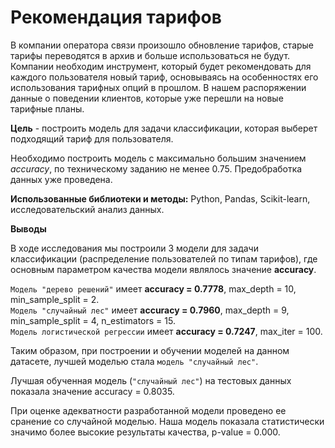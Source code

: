 # Рекомендация тарифов

В компании оператора связи произошло обновление тарифов, старые тарифы переводятся в архив и больше использоваться не будут. Компании необходим инструмент, который будет рекомендовать для каждого пользователя новый тариф, основываясь на особенностях его использования тарифных опций в прошлом. В нашем распоряжении данные о поведении клиентов, которые уже перешли на новые тарифные планы. 

**Цель** - построить модель для задачи классификации, которая выберет подходящий тариф для пользователя. 

Необходимо построить модель с максимально большим значением *accuracy*, по техническому заданию не менее 0.75. Предобработка данных уже проведена.   

**Использованные библиотеки и методы:** Python, Pandas, Scikit-learn, исследовательский анализ данных.

**Выводы**

В ходе исследования мы построили 3 модели для задачи классификации (распределение пользователей по типам тарифов), где основным параметром качества модели являлось значение **accuracy**.   

`Модель "дерево решений"` имеет **accuracy = 0.7778**, max_depth = 10, min_sample_split = 2.   
`Модель "случайный лес"` имеет **accuracy = 0.7960**, max_depth = 9, min_sample_split = 4, n_estimators = 15.   
`Модель логистической регрессии` имеет **accuracy = 0.7247**, max_iter = 100.   

Таким образом, при построении и обучении моделей на данном датасете, лучшей моделью стала `модель "случайный лес"`.   

Лучшая обученная модель (`"случайный лес"`) на тестовых данных показала значение аccuracy = 0.8035.   

При оценке адекватности разработанной модели проведено ее сранение со случайной моделью. Наша модель показала статистически значимо более высокие результаты качества, р-value = 0.000.
